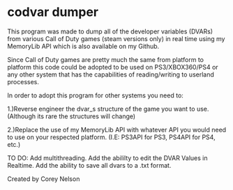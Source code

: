 # codvar dumper

This program was made to dump all of the developer variables (DVARs) from various Call of Duty games (steam versions only) in real time using my MemoryLib API which is also available on my Github.

Since Call of Duty games are pretty much the same from platform to platform this code could be adopted to be used on PS3/XBOX360/PS4 or any other system that has the capabilities of reading/writing to userland processes.

In order to adopt this program for other systems you need to:

1.)Reverse engineer the dvar_s structure of the game you want to use. (Although its rare the structures will change)

2.)Replace the use of my MemoryLib API with whatever API you would need to use on your respected platform. (I.E: PS3API for PS3, PS4API for PS4, etc.)


TO DO:
Add multithreading.
Add the abililty to edit the DVAR Values in Realtime.
Add the ability to save all dvars to a .txt format.

Created by Corey Nelson